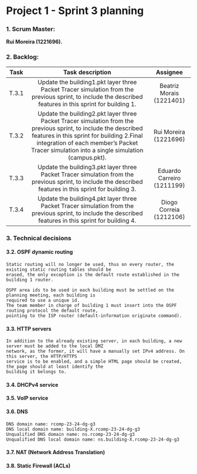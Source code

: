 # Project 1 - Sprint 3 planning #

### 1. Scrum Master: ###
**Rui Moreira (1221696).**

### 2. Backlog: ###

| Task  |                                                                                                                      Task description                                                                                                                      |          Assignee          |
|:-----:|:----------------------------------------------------------------------------------------------------------------------------------------------------------------------------------------------------------------------------------------------------------:|:--------------------------:|
| T.3.1 |                                                  Update the building1.pkt layer three Packet Tracer simulation from the previous sprint, to include the described features in this sprint for building 1.                                                  |  Beatriz Morais (1221401)  |
| T.3.2 | Update the building2.pkt layer three Packet Tracer simulation from the previous sprint, to include the described features in this sprint for building 2.Final integration of each member’s Packet Tracer simulation into a single simulation (campus.pkt). |   Rui Moreira (1221696)    |
| T.3.3 |                                                  Update the building3.pkt layer three Packet Tracer simulation from the previous sprint, to include the described features in this sprint for building 3.                                                  | Eduardo Carreiro (1211199) |
| T.3.4 |                                                  Update the building4.pkt layer three Packet Tracer simulation from the previous sprint, to include the described features in this sprint for building 4.                                                  |  Diogo Correia (1212106)   |

### 3. Technical decisions ###


#### 3.2. OSPF dynamic routing ####

    Static routing will no longer be used, thus on every router, the existing static routing tables should be
    erased, the only exception is the default route established in the building 1 router.

    OSPF area ids to be used in each building must be settled on the planning meeting, each building is
    required to use a unique id.
    The team member in charge of building 1 must insert into the OSPF routing protocol the default route,
    pointing to the ISP router (default-information originate command).

#### 3.3. HTTP servers ####

    In addition to the already existing server, in each building, a new server must be added to the local DMZ
    network, as the former, it will have a manually set IPv4 address. On this server, the HTTP/HTTPS
    service is to be enabled, and a simple HTML page should be created, the page should at least identify the
    building it belongs to.

#### 3.4. DHCPv4 service ####

#### 3.5. VoIP service ####

#### 3.6. DNS ####

    DNS domain name: rcomp-23-24-dg-g3
    DNS local domain name: building-X.rcomp-23-24-dg-g3
    Unqualified DNS domain name: ns.rcomp-23-24-dg-g3
    Unqualified DNS local domain name: ns.building-X.rcomp-23-24-dg-g3

#### 3.7. NAT (Network Address Translation) ####

#### 3.8. Static Firewall (ACLs) ####




    